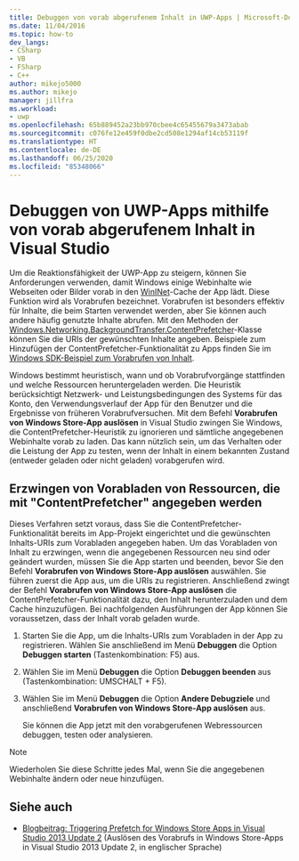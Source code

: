 ```yaml
---
title: Debuggen von vorab abgerufenem Inhalt in UWP-Apps | Microsoft-Dokumentation
ms.date: 11/04/2016
ms.topic: how-to
dev_langs:
- CSharp
- VB
- FSharp
- C++
author: mikejo5000
ms.author: mikejo
manager: jillfra
ms.workload:
- uwp
ms.openlocfilehash: 65b889452a23bb970cbee4c65455679a3473abab
ms.sourcegitcommit: c076fe12e459f0dbe2cd508e1294af14cb53119f
ms.translationtype: HT
ms.contentlocale: de-DE
ms.lasthandoff: 06/25/2020
ms.locfileid: "85348066"
---
```

# <a name="debug-uwp-apps-using-prefetched-content-in-visual-studio"></a>Debuggen von UWP-Apps mithilfe von vorab abgerufenem Inhalt in Visual Studio

 Um die Reaktionsfähigkeit der UWP-App zu steigern, können Sie Anforderungen verwenden, damit Windows einige Webinhalte wie Webseiten oder Bilder vorab in den [WinINet](/windows/desktop/WinInet/about-wininet)-Cache der App lädt. Diese Funktion wird als Vorabrufen bezeichnet. Vorabrufen ist besonders effektiv für Inhalte, die beim Starten verwendet werden, aber Sie können auch andere häufig genutzte Inhalte abrufen. Mit den Methoden der [Windows.Networking.BackgroundTransfer.ContentPrefetcher](/uwp/api/Windows.Networking.BackgroundTransfer.ContentPrefetcher)-Klasse können Sie die URIs der gewünschten Inhalte angeben. Beispiele zum Hinzufügen der ContentPrefetcher-Funktionalität zu Apps finden Sie im [Windows SDK-Beispiel zum Vorabrufen von Inhalt](https://code.msdn.microsoft.com/windowsapps/ContentPrefetcher-Sample-432c8309).

 Windows bestimmt heuristisch, wann und ob Vorabrufvorgänge stattfinden und welche Ressourcen heruntergeladen werden. Die Heuristik berücksichtigt Netzwerk- und Leistungsbedingungen des Systems für das Konto, den Verwendungsverlauf der App für den Benutzer und die Ergebnisse von früheren Vorabrufversuchen. Mit dem Befehl **Vorabrufen von Windows Store-App auslösen** in Visual Studio zwingen Sie Windows, die ContentPrefetcher-Heuristik zu ignorieren und sämtliche angegebenen Webinhalte vorab zu laden. Das kann nützlich sein, um das Verhalten oder die Leistung der App zu testen, wenn der Inhalt in einem bekannten Zustand (entweder geladen oder nicht geladen) vorabgerufen wird.

## <a name="to-force-preloading-of-contentprefetcher-specified-resources"></a>Erzwingen von Vorabladen von Ressourcen, die mit "ContentPrefetcher" angegeben werden
 Dieses Verfahren setzt voraus, dass Sie die ContentPrefetcher-Funktionalität bereits im App-Projekt eingerichtet und die gewünschten Inhalts-URIs zum Vorabladen angegeben haben. Um das Vorabladen von Inhalt zu erzwingen, wenn die angegebenen Ressourcen neu sind oder geändert wurden, müssen Sie die App starten und beenden, bevor Sie den Befehl **Vorabrufen von Windows Store-App auslösen** auswählen. Sie führen zuerst die App aus, um die URIs zu registrieren. Anschließend zwingt der Befehl **Vorabrufen von Windows Store-App auslösen** die ContentPrefetcher-Funktionalität dazu, den Inhalt herunterzuladen und dem Cache hinzuzufügen. Bei nachfolgenden Ausführungen der App können Sie voraussetzen, dass der Inhalt vorab geladen wurde.

1. Starten Sie die App, um die Inhalts-URIs zum Vorabladen in der App zu registrieren. Wählen Sie anschließend im Menü **Debuggen** die Option **Debuggen starten** (Tastenkombination: F5) aus.

2. Wählen Sie im Menü **Debuggen**  die Option **Debuggen beenden** aus (Tastenkombination: UMSCHALT + F5).

3. Wählen Sie im Menü **Debuggen** die Option **Andere Debugziele** und anschließend **Vorabrufen von Windows Store-App auslösen** aus.

   Sie können die App jetzt mit den vorabgerufenen Webressourcen debuggen, testen oder analysieren.

> [!NOTE]
> Wiederholen Sie diese Schritte jedes Mal, wenn Sie die angegebenen Webinhalte ändern oder neue hinzufügen.

## <a name="see-also"></a>Siehe auch
- [Blogbeitrag: Triggering Prefetch for Windows Store Apps in Visual Studio 2013 Update 2](https://devblogs.microsoft.com/devops/triggering-prefetch-for-windows-store-apps-in-visual-studio-2013-update-2/) (Auslösen des Vorabrufs in Windows Store-Apps in Visual Studio 2013 Update 2, in englischer Sprache)